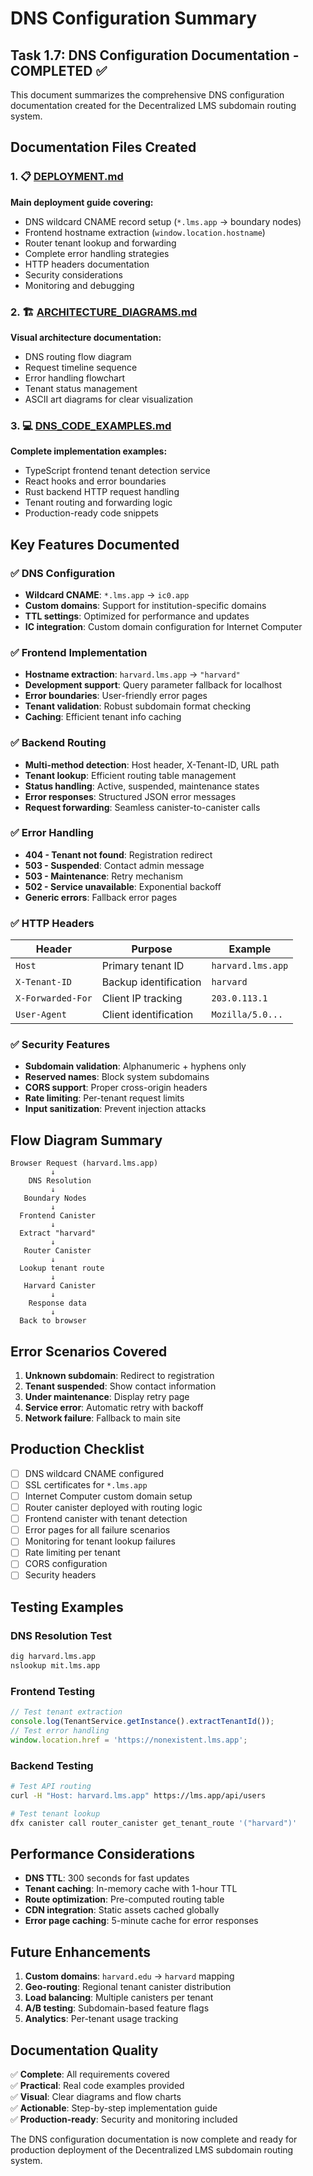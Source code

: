 # DNS Configuration Summary

## Task 1.7: DNS Configuration Documentation - COMPLETED ✅

This document summarizes the comprehensive DNS configuration documentation created for the Decentralized LMS subdomain routing system.

## Documentation Files Created

### 1. 📋 [DEPLOYMENT.md](./DEPLOYMENT.md)
**Main deployment guide covering:**
- DNS wildcard CNAME record setup (`*.lms.app` → boundary nodes)
- Frontend hostname extraction (`window.location.hostname`)
- Router tenant lookup and forwarding
- Complete error handling strategies
- HTTP headers documentation
- Security considerations
- Monitoring and debugging

### 2. 🏗️ [ARCHITECTURE_DIAGRAMS.md](./ARCHITECTURE_DIAGRAMS.md)
**Visual architecture documentation:**
- DNS routing flow diagram
- Request timeline sequence
- Error handling flowchart
- Tenant status management
- ASCII art diagrams for clear visualization

### 3. 💻 [DNS_CODE_EXAMPLES.md](./DNS_CODE_EXAMPLES.md)
**Complete implementation examples:**
- TypeScript frontend tenant detection service
- React hooks and error boundaries
- Rust backend HTTP request handling
- Tenant routing and forwarding logic
- Production-ready code snippets

## Key Features Documented

### ✅ DNS Configuration
- **Wildcard CNAME**: `*.lms.app` → `ic0.app`
- **Custom domains**: Support for institution-specific domains
- **TTL settings**: Optimized for performance and updates
- **IC integration**: Custom domain configuration for Internet Computer

### ✅ Frontend Implementation
- **Hostname extraction**: `harvard.lms.app` → `"harvard"`
- **Development support**: Query parameter fallback for localhost
- **Error boundaries**: User-friendly error pages
- **Tenant validation**: Robust subdomain format checking
- **Caching**: Efficient tenant info caching

### ✅ Backend Routing
- **Multi-method detection**: Host header, X-Tenant-ID, URL path
- **Tenant lookup**: Efficient routing table management
- **Status handling**: Active, suspended, maintenance states
- **Error responses**: Structured JSON error messages
- **Request forwarding**: Seamless canister-to-canister calls

### ✅ Error Handling
- **404 - Tenant not found**: Registration redirect
- **503 - Suspended**: Contact admin message  
- **503 - Maintenance**: Retry mechanism
- **502 - Service unavailable**: Exponential backoff
- **Generic errors**: Fallback error pages

### ✅ HTTP Headers
| Header | Purpose | Example |
|--------|---------|---------|
| `Host` | Primary tenant ID | `harvard.lms.app` |
| `X-Tenant-ID` | Backup identification | `harvard` |
| `X-Forwarded-For` | Client IP tracking | `203.0.113.1` |
| `User-Agent` | Client identification | `Mozilla/5.0...` |

### ✅ Security Features
- **Subdomain validation**: Alphanumeric + hyphens only
- **Reserved names**: Block system subdomains
- **CORS support**: Proper cross-origin headers
- **Rate limiting**: Per-tenant request limits
- **Input sanitization**: Prevent injection attacks

## Flow Diagram Summary

```
Browser Request (harvard.lms.app)
         ↓
    DNS Resolution
         ↓
   Boundary Nodes
         ↓
  Frontend Canister
         ↓
  Extract "harvard"
         ↓
   Router Canister
         ↓
  Lookup tenant route
         ↓
   Harvard Canister
         ↓
    Response data
         ↓
  Back to browser
```

## Error Scenarios Covered

1. **Unknown subdomain**: Redirect to registration
2. **Tenant suspended**: Show contact information
3. **Under maintenance**: Display retry page
4. **Service error**: Automatic retry with backoff
5. **Network failure**: Fallback to main site

## Production Checklist

- [ ] DNS wildcard CNAME configured
- [ ] SSL certificates for `*.lms.app`
- [ ] Internet Computer custom domain setup
- [ ] Router canister deployed with routing logic
- [ ] Frontend canister with tenant detection
- [ ] Error pages for all failure scenarios
- [ ] Monitoring for tenant lookup failures
- [ ] Rate limiting per tenant
- [ ] CORS configuration
- [ ] Security headers

## Testing Examples

### DNS Resolution Test
```bash
dig harvard.lms.app
nslookup mit.lms.app
```

### Frontend Testing
```javascript
// Test tenant extraction
console.log(TenantService.getInstance().extractTenantId());
// Test error handling
window.location.href = 'https://nonexistent.lms.app';
```

### Backend Testing
```bash
# Test API routing
curl -H "Host: harvard.lms.app" https://lms.app/api/users

# Test tenant lookup
dfx canister call router_canister get_tenant_route '("harvard")'
```

## Performance Considerations

- **DNS TTL**: 300 seconds for fast updates
- **Tenant caching**: In-memory cache with 1-hour TTL
- **Route optimization**: Pre-computed routing table
- **CDN integration**: Static assets cached globally
- **Error page caching**: 5-minute cache for error responses

## Future Enhancements

1. **Custom domains**: `harvard.edu` → `harvard` mapping
2. **Geo-routing**: Regional tenant canister distribution
3. **Load balancing**: Multiple canisters per tenant
4. **A/B testing**: Subdomain-based feature flags
5. **Analytics**: Per-tenant usage tracking

## Documentation Quality

✅ **Complete**: All requirements covered  
✅ **Practical**: Real code examples provided  
✅ **Visual**: Clear diagrams and flow charts  
✅ **Actionable**: Step-by-step implementation guide  
✅ **Production-ready**: Security and monitoring included  

The DNS configuration documentation is now complete and ready for production deployment of the Decentralized LMS subdomain routing system.

